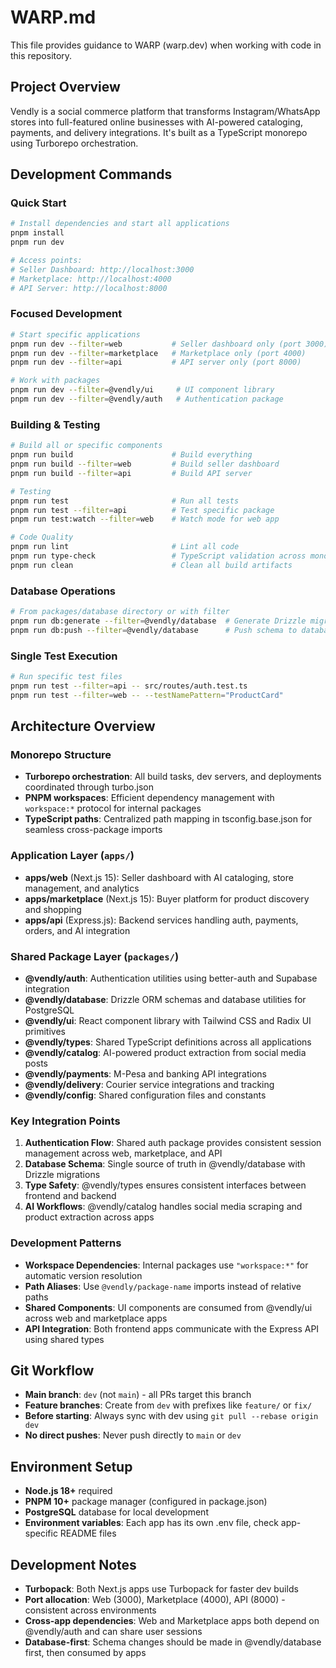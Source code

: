 # WARP.md

This file provides guidance to WARP (warp.dev) when working with code in this repository.

## Project Overview

Vendly is a social commerce platform that transforms Instagram/WhatsApp stores into full-featured online businesses with AI-powered cataloging, payments, and delivery integrations. It's built as a TypeScript monorepo using Turborepo orchestration.

## Development Commands

### Quick Start
```bash
# Install dependencies and start all applications
pnpm install
pnpm run dev

# Access points:
# Seller Dashboard: http://localhost:3000
# Marketplace: http://localhost:4000
# API Server: http://localhost:8000
```

### Focused Development
```bash
# Start specific applications
pnpm run dev --filter=web           # Seller dashboard only (port 3000)
pnpm run dev --filter=marketplace   # Marketplace only (port 4000) 
pnpm run dev --filter=api           # API server only (port 8000)

# Work with packages
pnpm run dev --filter=@vendly/ui     # UI component library
pnpm run dev --filter=@vendly/auth   # Authentication package
```

### Building & Testing
```bash
# Build all or specific components
pnpm run build                      # Build everything
pnpm run build --filter=web         # Build seller dashboard
pnpm run build --filter=api         # Build API server

# Testing
pnpm run test                       # Run all tests
pnpm run test --filter=api          # Test specific package
pnpm run test:watch --filter=web    # Watch mode for web app

# Code Quality
pnpm run lint                       # Lint all code
pnpm run type-check                 # TypeScript validation across monorepo
pnpm run clean                      # Clean all build artifacts
```

### Database Operations
```bash
# From packages/database directory or with filter
pnpm run db:generate --filter=@vendly/database  # Generate Drizzle migrations
pnpm run db:push --filter=@vendly/database      # Push schema to database
```

### Single Test Execution
```bash
# Run specific test files
pnpm run test --filter=api -- src/routes/auth.test.ts
pnpm run test --filter=web -- --testNamePattern="ProductCard"
```

## Architecture Overview

### Monorepo Structure
- **Turborepo orchestration**: All build tasks, dev servers, and deployments coordinated through turbo.json
- **PNPM workspaces**: Efficient dependency management with `workspace:*` protocol for internal packages
- **TypeScript paths**: Centralized path mapping in tsconfig.base.json for seamless cross-package imports

### Application Layer (`apps/`)
- **apps/web** (Next.js 15): Seller dashboard with AI cataloging, store management, and analytics
- **apps/marketplace** (Next.js 15): Buyer platform for product discovery and shopping 
- **apps/api** (Express.js): Backend services handling auth, payments, orders, and AI integration

### Shared Package Layer (`packages/`)
- **@vendly/auth**: Authentication utilities using better-auth and Supabase integration
- **@vendly/database**: Drizzle ORM schemas and database utilities for PostgreSQL
- **@vendly/ui**: React component library with Tailwind CSS and Radix UI primitives
- **@vendly/types**: Shared TypeScript definitions across all applications
- **@vendly/catalog**: AI-powered product extraction from social media posts
- **@vendly/payments**: M-Pesa and banking API integrations
- **@vendly/delivery**: Courier service integrations and tracking
- **@vendly/config**: Shared configuration files and constants

### Key Integration Points
1. **Authentication Flow**: Shared auth package provides consistent session management across web, marketplace, and API
2. **Database Schema**: Single source of truth in @vendly/database with Drizzle migrations
3. **Type Safety**: @vendly/types ensures consistent interfaces between frontend and backend
4. **AI Workflows**: @vendly/catalog handles social media scraping and product extraction across apps

### Development Patterns
- **Workspace Dependencies**: Internal packages use `"workspace:*"` for automatic version resolution
- **Path Aliases**: Use `@vendly/package-name` imports instead of relative paths
- **Shared Components**: UI components are consumed from @vendly/ui across web and marketplace apps
- **API Integration**: Both frontend apps communicate with the Express API using shared types

## Git Workflow
- **Main branch**: `dev` (not `main`) - all PRs target this branch
- **Feature branches**: Create from `dev` with prefixes like `feature/` or `fix/`
- **Before starting**: Always sync with dev using `git pull --rebase origin dev`
- **No direct pushes**: Never push directly to `main` or `dev`

## Environment Setup
- **Node.js 18+** required
- **PNPM 10+** package manager (configured in package.json)
- **PostgreSQL** database for local development
- **Environment variables**: Each app has its own .env file, check app-specific README files

## Development Notes
- **Turbopack**: Both Next.js apps use Turbopack for faster dev builds
- **Port allocation**: Web (3000), Marketplace (4000), API (8000) - consistent across environments
- **Cross-app dependencies**: Web and Marketplace apps both depend on @vendly/auth and can share user sessions
- **Database-first**: Schema changes should be made in @vendly/database first, then consumed by apps
